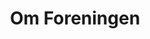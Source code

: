 ---
locale: "nb-NO" # In  header in html, for search engines etc
aliases: [ "posts", "articles", "blog", "showcase", "docs" ]
title: "Om Foreningen"      # first header on the page
description: "Informasjon om Ditio Linjeforening ved institutt IT på OsloMet" # In  header in html, for search engines etc.
# author = "author"
image : "/img/logo-rectangle-wide.png"
tags: [ "index" ]
---